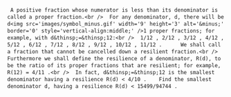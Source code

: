     A positive fraction whose numerator is less than its denominator is called a proper fraction.<br />  For any denominator, d, there will be d<img src='images/symbol_minus.gif' width='9' height='3' alt='&minus;' border='0' style='vertical-align:middle;' />1 proper fractions; for example, with d&thinsp;=&thinsp;12:<br />  1/12 , 2/12 , 3/12 , 4/12 , 5/12 , 6/12 , 7/12 , 8/12 , 9/12 , 10/12 , 11/12 .      We shall call a fraction that cannot be cancelled down a resilient fraction.<br />  Furthermore we shall define the resilience of a denominator, R(d), to be the ratio of its proper fractions that are resilient; for example, R(12) = 4/11 .<br />  In fact, d&thinsp;=&thinsp;12 is the smallest denominator having a resilience R(d) < 4/10 .    Find the smallest denominator d, having a resilience R(d) < 15499/94744 .    